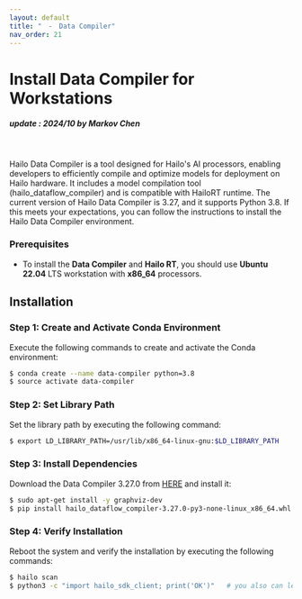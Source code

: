 ```yaml
---
layout: default
title: "　-　Data Compiler"
nav_order: 21
---
```


# Install Data Compiler for Workstations
##### update : 2024/10 by Markov Chen
<br>

Hailo Data Compiler is a tool designed for Hailo's AI processors, enabling developers to efficiently compile and optimize models for deployment on Hailo hardware. It includes a model compilation tool (hailo_dataflow_compiler) and is compatible with HailoRT runtime. The current version of Hailo Data Compiler is 3.27, and it supports Python 3.8. If this meets your expectations, you can follow the instructions to install the Hailo Data Compiler environment.

### Prerequisites

* To install the **Data Compiler** and **Hailo RT**, you should use **Ubuntu 22.04** LTS workstation with **x86_64** processors.
  
## Installation

### Step 1: Create and Activate Conda Environment
Execute the following commands to create and activate the Conda environment:

```bash
$ conda create --name data-compiler python=3.8
$ source activate data-compiler
```

### Step 2: Set Library Path
Set the library path by executing the following command:

```bash
$ export LD_LIBRARY_PATH=/usr/lib/x86_64-linux-gnu:$LD_LIBRARY_PATH
```

### Step 3: Install Dependencies
Download the Data Compiler 3.27.0 from [HERE](https://itriaihub.blob.core.windows.net/github-download-resources/repository/ITRI-AI-Hub/hailo_dataflow_compiler-3.27.0-py3-none-linux_x86_64.whl) and install it:

```bash
$ sudo apt-get install -y graphviz-dev
$ pip install hailo_dataflow_compiler-3.27.0-py3-none-linux_x86_64.whl
```

### Step 4: Verify Installation
Reboot the system and verify the installation by executing the following commands:

```bash
$ hailo scan
$ python3 -c "import hailo_sdk_client; print('OK')"   # you also can learn how to use it by 'hailo tutorial' command
```



